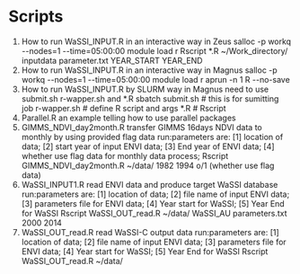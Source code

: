 # Scripts
1. How to run WaSSI_INPUT.R in an interactive way in Zeus
	salloc -p workq --nodes=1 --time=05:00:00
	module load r
	Rscript *.R ~/Work_directory/ inputdata parameter.txt YEAR_START YEAR_END
2. How to run WaSSI_INPUT.R in an interactive way in Magnus
	salloc -p workq --nodes=1 --time=05:00:00
	module load r
	aprun -n 1 R --no-save
3. How to run WaSSI_INPUT.R by SLURM way in Magnus
	need to use submit.sh r-wapper.sh and *.R 
	sbatch submit.sh  # this is for sumitting job
		r-wapper.sh   # define R script and args
		*.R           # Rscript
4. Parallel.R
	an example telling how to use parallel packages
5. GIMMS_NDVI_day2month.R
	transfer GIMMS 16days NDVI data to monthly by using provided flag data
	run:parameters are: [1] location of data; [2] start year of input ENVI data; [3] End year of ENVI data; [4] whether use flag data for monthly data process;
	Rscript GIMMS_NDVI_day2month.R ~/data/ 1982 1994 o/1 (whether use flag data)
6. WaSSI_INPUT1.R
	read ENVI data and produce target WaSSI database
	run:parameters are: [1] location of data; [2] file name of input ENVI data; [3] parameters file for ENVI data; [4] Year start for WaSSI; [5] Year End for WaSSI
	Rscript WaSSI_OUT_read.R ~/data/ WaSSI_AU parameters.txt 2000 2014
7. WaSSI_OUT_read.R
	read WaSSI-C output data
	run:parameters are: [1] location of data; [2] file name of input ENVI data; [3] parameters file for ENVI data; [4] Year start for WaSSI; [5] Year End for WaSSI
	Rscript WaSSI_OUT_read.R ~/data/ 
	
	
